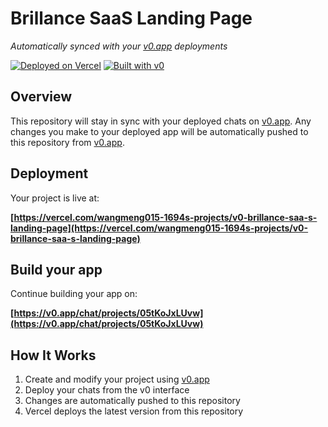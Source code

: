 # Brillance SaaS Landing Page

*Automatically synced with your [v0.app](https://v0.app) deployments*

[![Deployed on Vercel](https://img.shields.io/badge/Deployed%20on-Vercel-black?style=for-the-badge&logo=vercel)](https://vercel.com/wangmeng015-1694s-projects/v0-brillance-saa-s-landing-page)
[![Built with v0](https://img.shields.io/badge/Built%20with-v0.app-black?style=for-the-badge)](https://v0.app/chat/projects/05tKoJxLUvw)

## Overview

This repository will stay in sync with your deployed chats on [v0.app](https://v0.app).
Any changes you make to your deployed app will be automatically pushed to this repository from [v0.app](https://v0.app).

## Deployment

Your project is live at:

**[https://vercel.com/wangmeng015-1694s-projects/v0-brillance-saa-s-landing-page](https://vercel.com/wangmeng015-1694s-projects/v0-brillance-saa-s-landing-page)**

## Build your app

Continue building your app on:

**[https://v0.app/chat/projects/05tKoJxLUvw](https://v0.app/chat/projects/05tKoJxLUvw)**

## How It Works

1. Create and modify your project using [v0.app](https://v0.app)
2. Deploy your chats from the v0 interface
3. Changes are automatically pushed to this repository
4. Vercel deploys the latest version from this repository